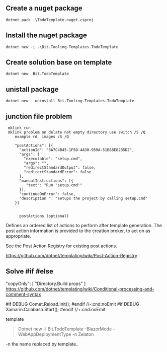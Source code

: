 ﻿
## Create a nuget package

    dotnet pack .\TodoTemplate.nuget.csproj

## Install the nuget package

    dotnet new -i .\Bit.Tooling.Templates.TodoTemplate


## Create solution base on template

    dotnet new  Bit.TodoTemplate

## unistall package 
    dotnet new --uninstall Bit.Tooling.Templates.TodoTemplate

     


## junction file problem
     mklink run
     mklink problem on delate not empty directory use switch /S /Q 
        example rd  images /S /Q

        "postActions": [{
          "actionId": "3A7C4B45-1F5D-4A30-959A-51B88E82B5D2",
          "args": {
            "executable": "setup.cmd",
            "args": "",
            "redirectStandardOutput": false,
            "redirectStandardError": false
          },
          "manualInstructions": [{
             "text": "Run 'setup.cmd'"
          }],
          "continueOnError": false,
          "description ": "setups the project by calling setup.cmd"
        }]


          postActions (optional)

Defines an ordered list of actions to perform after template generation. The post action information is provided to the creation broker, to act on as appropriate.

See the Post Action Registry for existing post actions.

https://github.com/dotnet/templating/wiki/Post-Action-Registry


## Solve #if #else

"copyOnly": [ "Directory.Build.props" ]
https://github.com/dotnet/templating/wiki/Conditional-processing-and-comment-syntax


#if DEBUG
Comet.Reload.Init();
#endif
//-:cnd:noEmit
#if DEBUG
Xamarin.Calabash.Start();
#endif
//+:cnd:noEmit






template
> Dotnet new  -i Bit.TodoTemplate -BlazorMode  -WebAppDeploymentType -n Zelaton


-n the name replaced by template..
